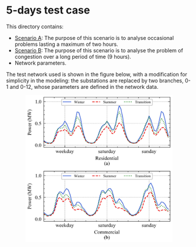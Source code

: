 # 5-days test case

This directory contains:

- [Scenario A](https://github.com/CarlosGS20/Typical-load-profile-MV-CIGRE-benchmark/tree/main/5-days%20test%20case/Scenario%20A): The purpose of this scenario is to analyse occasional problems lasting a maximum of two hours.
- [Scenario B](https://github.com/CarlosGS20/Typical-load-profile-MV-CIGRE-benchmark/tree/main/5-days%20test%20case/Scenario%20B): The purpose of this scenario is to analyse the problem of congestion over a long period of time (9 hours).  
- Network parameters.

The test network used is shown in the figure below, with a modification for simplicity in the modeling: the substations are replaced by two branches, 0-1 and 0-12, whose parameters are defined in the network data. 

<p align="center" width="100%">
    <img src="https://github.com/CarlosGS20/Typical-load-profile-MV-CIGRE-benchmark/blob/main/Profiles_consumption_disaggregation.jpg" width="400" height="400">
</p>
